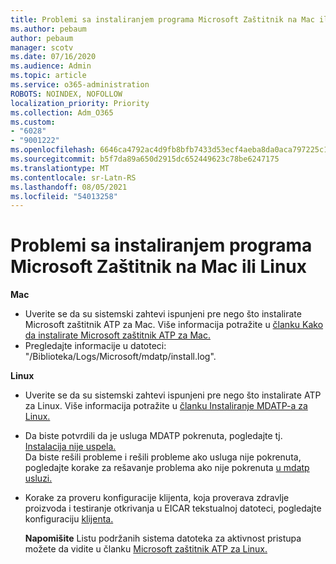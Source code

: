 ```yaml
---
title: Problemi sa instaliranjem programa Microsoft Zaštitnik na Mac ili Linux
ms.author: pebaum
author: pebaum
manager: scotv
ms.date: 07/16/2020
ms.audience: Admin
ms.topic: article
ms.service: o365-administration
ROBOTS: NOINDEX, NOFOLLOW
localization_priority: Priority
ms.collection: Adm_O365
ms.custom:
- "6028"
- "9001222"
ms.openlocfilehash: 6646ca4792ac4d9fb8bfb7433d53ecf4aeba8da0aca797225c16c02b28499889
ms.sourcegitcommit: b5f7da89a650d2915dc652449623c78be6247175
ms.translationtype: MT
ms.contentlocale: sr-Latn-RS
ms.lasthandoff: 08/05/2021
ms.locfileid: "54013258"
---
```

# <a name="issues-installing-microsoft-defender-on-mac-or-linux"></a>Problemi sa instaliranjem programa Microsoft Zaštitnik na Mac ili Linux

**Mac**

- Uverite se da su sistemski zahtevi ispunjeni pre nego što instalirate Microsoft zaštitnik ATP za Mac. Više informacija potražite u [članku Kako da instalirate Microsoft zaštitnik ATP za Mac.](/windows/security/threat-protection/microsoft-defender-atp/microsoft-defender-atp-mac#how-to-install-microsoft-defender-atp-for-mac)  
- Pregledajte informacije u datoteci: "/Biblioteka/Logs/Microsoft/mdatp/install.log".

**Linux**

- Uverite se da su sistemski zahtevi ispunjeni pre nego što instalirate ATP za Linux. Više informacija potražite u [članku Instaliranje MDATP-a za Linux.](/windows/security/threat-protection/microsoft-defender-atp/microsoft-defender-atp-linux#system-requirements) 
- Da biste potvrdili da je usluga MDATP pokrenuta, pogledajte tj. [Instalacija nije uspela.](/windows/security/threat-protection/microsoft-defender-atp/linux-support-install#installation-failed)  
    Da biste rešili probleme i rešili probleme ako usluga nije pokrenuta, pogledajte korake za rešavanje problema ako nije pokrenuta [u mdatp usluzi.](/windows/security/threat-protection/microsoft-defender-atp/linux-support-install#steps-to-troubleshoot-if-mdatp-service-isnt-running)
- Korake za proveru konfiguracije klijenta, koja proverava zdravlje proizvoda i testiranje otkrivanja u EICAR tekstualnoj datoteci, pogledajte konfiguraciju [klijenta.](/windows/security/threat-protection/microsoft-defender-atp/linux-install-manually#client-configuration)  

    **Napomišite** Listu podržanih sistema datoteka za aktivnost pristupa možete da vidite u članku [Microsoft zaštitnik ATP za Linux.](/windows/security/threat-protection/microsoft-defender-atp/microsoft-defender-atp-linux#system-requirements)
